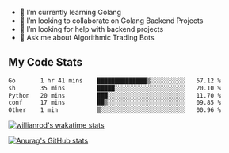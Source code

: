 
- 🌱 I’m currently learning Golang
- 👯 I’m looking to collaborate on Golang Backend Projects
- 🤔 I’m looking for help with backend projects
- 💬 Ask me about Algorithmic Trading Bots

## My Code Stats

<!--START_SECTION:waka-->

```txt
Go       1 hr 41 mins    ██████████████▒░░░░░░░░░░   57.12 %
sh       35 mins         █████░░░░░░░░░░░░░░░░░░░░   20.10 %
Python   20 mins         ███░░░░░░░░░░░░░░░░░░░░░░   11.70 %
conf     17 mins         ██▒░░░░░░░░░░░░░░░░░░░░░░   09.85 %
Other    1 min           ▒░░░░░░░░░░░░░░░░░░░░░░░░   00.96 %
```

<!--END_SECTION:waka-->

[![willianrod's wakatime stats](https://github-readme-stats.vercel.app/api/wakatime?username=holdandup&layout=compact&theme=react&custom_title=Wakatime%20All%20Time%20Stats&langs_count=8)](https://github.com/anuraghazra/github-readme-stats)

[![Anurag's GitHub stats](https://github-readme-stats.vercel.app/api?username=Kevinbarrero)](https://github.com/anuraghazra/github-readme-stats)




